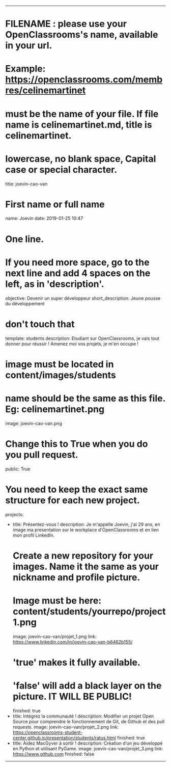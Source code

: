 ---

# FILENAME : please use your OpenClassrooms's name, available in your url.
# Example: https://openclassrooms.com/membres/celinemartinet
# must be the name of your file. If file name is celinemartinet.md, title is celinemartinet.
# lowercase, no blank space, Capital case or special character.
title: joevin-cao-van

# First name or full name
name: Joevin
date: 2019-01-25 10:47

# One line.
# If you need more space, go to the next line and add 4 spaces on the left, as in 'description'.
objective: Devenir un super développeur 
short_description: Jeune pousse du développement

# don't touch that
template: students
description:
    Etudiant sur OpenClassrooms, je vais tout donner pour réussir !
    Amenez moi vos projets, je m'en occupe !

# image must be located in content/images/students
# name should be the same as this file. Eg: celinemartinet.png
image: joevin-cao-van.png

# Change this to True when you do you pull request.
public: True

# You need to keep the exact same structure for each new project.
projects:
  - title: Présentez-vous !
    description: Je m'appelle Joevin, j'ai 29 ans, en image ma presentation sur le workplace d'OpenClassrooms et en lien mon profil LinkedIn.
    # Create a new repository for your images. Name it the same as your nickname and profile picture.
    # Image must be here: content/students/yourrepo/project1.png
    image: joevin-cao-van/projet_1.png
    link: https://www.linkedin.com/in/joevin-cao-van-b6462b155/
    # 'true' makes it fully available.
    # 'false' will add a black layer on the picture. IT WILL BE PUBLIC!
    finished: true
  - title: Intégrez la communauté !
    description: Modifier un projet Open Source pour comprendre le fonctionnement de Git, de Github et des pull requests. 
    image: joevin-cao-van/projet_2.png
    link: https://openclassrooms-student-center.github.io/presentation/students/ratus.html
    finished: true
  - title: Aidez MacGyver à sortir !
    description: Création d’un jeu développé en Python et utilisant PyGame.
    image: joevin-cao-van/projet_3.png
    link: https://www.github.com
    finished: false
---
